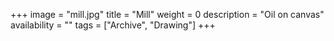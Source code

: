 +++
image = "mill.jpg"
title = "Mill"
weight = 0
description = "Oil on canvas"
availability = ""
tags = ["Archive", "Drawing"]
+++
